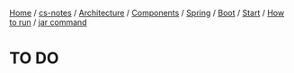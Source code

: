 [Home](https://mengxianbin.github.io) /
[cs-notes](https://mengxianbin.github.io/cs-notes/site) /
[Architecture](https://mengxianbin.github.io/cs-notes/site/Architecture) /
[Components](https://mengxianbin.github.io/cs-notes/site/Architecture/Components) /
[Spring](https://mengxianbin.github.io/cs-notes/site/Architecture/Components/Spring) /
[Boot](https://mengxianbin.github.io/cs-notes/site/Architecture/Components/Spring/Boot) /
[Start](https://mengxianbin.github.io/cs-notes/site/Architecture/Components/Spring/Boot/Start) /
[How to run](https://mengxianbin.github.io/cs-notes/site/Architecture/Components/Spring/Boot/Start/How%20to%20run) /
[jar command](https://mengxianbin.github.io/cs-notes/site/Architecture/Components/Spring/Boot/Start/How%20to%20run/jar%20command)

# TO DO
